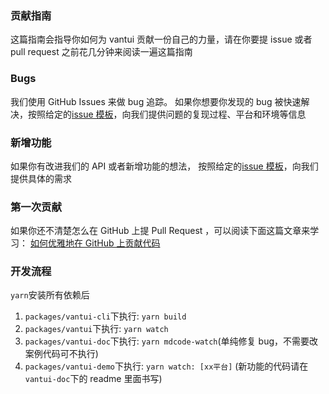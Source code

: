### 贡献指南

这篇指南会指导你如何为 vantui 贡献一份自己的力量，请在你要提 issue 或者 pull request 之前花几分钟来阅读一遍这篇指南

### Bugs

我们使用 GitHub Issues 来做 bug 追踪。 如果你想要你发现的 bug 被快速解决，按照给定的[issue 模板](https://github.com/AntmJS/vantui/issues/new?assignees=&labels=&template=BUG.md)，向我们提供问题的复现过程、平台和环境等信息

### 新增功能

如果你有改进我们的 API 或者新增功能的想法， 按照给定的[issue 模板](https://github.com/AntmJS/vantui/issues/new?assignees=&labels=&template=FEATURE.md)，向我们提供具体的需求

### 第一次贡献

如果你还不清楚怎么在 GitHub 上提 Pull Request ，可以阅读下面这篇文章来学习：
[如何优雅地在 GitHub 上贡献代码](https://segmentfault.com/a/1190000000736629)

### 开发流程

`yarn`安装所有依赖后

1. `packages/vantui-cli`下执行: `yarn build`
2. `packages/vantui`下执行: `yarn watch`
3. `packages/vantui-doc`下执行: `yarn mdcode-watch`(单纯修复 bug，不需要改案例代码可不执行)
4. `packages/vantui-demo`下执行: `yarn watch: [xx平台]` (新功能的代码请在`vantui-doc`下的 readme 里面书写)
